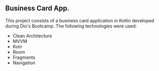 ## Business Card App.

This project consists of a business card application in Kotlin developed during Dio's Bootcamp. The following technologies were used:

- Clean Architecture
- MVVM
- Koin
- Room 
- Fragments
- Navigation
